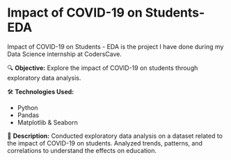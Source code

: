 # Impact of COVID-19 on Students-EDA
Impact of COVID-19 on Students - EDA is the project I have done during my Data Science internship at CodersCave.

🔍 **Objective:** Explore the impact of COVID-19 on students through exploratory data analysis.

🛠 **Technologies Used:**
- Python
- Pandas
- Matplotlib & Seaborn

📝 **Description:**
Conducted exploratory data analysis on a dataset related to the impact of COVID-19 on students. Analyzed trends, patterns, and correlations to understand the effects on education.
